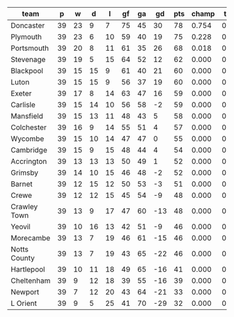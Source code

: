 |     team     | p  | w  | d  | l  | gf | ga | gd  | pts | champ | top2  | top3  | top4  |  5-7  | bot4  | bot3  | bot2  |
|--------------|----|----|----|----|----|----|-----|-----|-------|-------|-------|-------|-------|-------|-------|-------|
| Doncaster    | 39 | 23 |  9 |  7 | 75 | 45 |  30 |  78 | 0.754 | 0.978 | 1.000 | 1.000 | 0.000 | 0.000 | 0.000 | 0.000|
| Plymouth     | 39 | 23 |  6 | 10 | 59 | 40 |  19 |  75 | 0.228 | 0.877 | 0.995 | 1.000 | 0.000 | 0.000 | 0.000 | 0.000|
| Portsmouth   | 39 | 20 |  8 | 11 | 61 | 35 |  26 |  68 | 0.018 | 0.142 | 0.845 | 0.951 | 0.048 | 0.000 | 0.000 | 0.000|
| Stevenage    | 39 | 19 |  5 | 15 | 64 | 52 |  12 |  62 | 0.000 | 0.002 | 0.057 | 0.325 | 0.526 | 0.000 | 0.000 | 0.000|
| Blackpool    | 39 | 15 | 15 |  9 | 61 | 40 |  21 |  60 | 0.000 | 0.001 | 0.030 | 0.221 | 0.551 | 0.000 | 0.000 | 0.000|
| Luton        | 39 | 15 | 15 |  9 | 56 | 37 |  19 |  60 | 0.000 | 0.001 | 0.054 | 0.318 | 0.522 | 0.000 | 0.000 | 0.000|
| Exeter       | 39 | 17 |  8 | 14 | 63 | 47 |  16 |  59 | 0.000 | 0.000 | 0.011 | 0.097 | 0.495 | 0.000 | 0.000 | 0.000|
| Carlisle     | 39 | 15 | 14 | 10 | 56 | 58 |  -2 |  59 | 0.000 | 0.000 | 0.007 | 0.052 | 0.331 | 0.000 | 0.000 | 0.000|
| Mansfield    | 39 | 15 | 13 | 11 | 48 | 43 |   5 |  58 | 0.000 | 0.000 | 0.001 | 0.014 | 0.148 | 0.000 | 0.000 | 0.000|
| Colchester   | 39 | 16 |  9 | 14 | 55 | 51 |   4 |  57 | 0.000 | 0.000 | 0.001 | 0.016 | 0.184 | 0.000 | 0.000 | 0.000|
| Wycombe      | 39 | 15 | 10 | 14 | 47 | 47 |   0 |  55 | 0.000 | 0.000 | 0.000 | 0.006 | 0.131 | 0.000 | 0.000 | 0.000|
| Cambridge    | 39 | 15 |  9 | 15 | 48 | 44 |   4 |  54 | 0.000 | 0.000 | 0.000 | 0.001 | 0.048 | 0.000 | 0.000 | 0.000|
| Accrington   | 39 | 13 | 13 | 13 | 50 | 49 |   1 |  52 | 0.000 | 0.000 | 0.000 | 0.000 | 0.011 | 0.000 | 0.000 | 0.000|
| Grimsby      | 39 | 14 | 10 | 15 | 46 | 48 |  -2 |  52 | 0.000 | 0.000 | 0.000 | 0.000 | 0.006 | 0.001 | 0.000 | 0.000|
| Barnet       | 39 | 12 | 15 | 12 | 50 | 53 |  -3 |  51 | 0.000 | 0.000 | 0.000 | 0.000 | 0.002 | 0.003 | 0.000 | 0.000|
| Crewe        | 39 | 12 | 12 | 15 | 45 | 54 |  -9 |  48 | 0.000 | 0.000 | 0.000 | 0.000 | 0.000 | 0.018 | 0.003 | 0.000|
| Crawley Town | 39 | 13 |  9 | 17 | 47 | 60 | -13 |  48 | 0.000 | 0.000 | 0.000 | 0.000 | 0.000 | 0.032 | 0.005 | 0.000|
| Yeovil       | 39 | 10 | 16 | 13 | 42 | 51 |  -9 |  46 | 0.000 | 0.000 | 0.000 | 0.000 | 0.000 | 0.078 | 0.014 | 0.001|
| Morecambe    | 39 | 13 |  7 | 19 | 46 | 61 | -15 |  46 | 0.000 | 0.000 | 0.000 | 0.000 | 0.000 | 0.172 | 0.046 | 0.002|
| Notts County | 39 | 13 |  7 | 19 | 43 | 65 | -22 |  46 | 0.000 | 0.000 | 0.000 | 0.000 | 0.000 | 0.223 | 0.048 | 0.003|
| Hartlepool   | 39 | 10 | 11 | 18 | 49 | 65 | -16 |  41 | 0.000 | 0.000 | 0.000 | 0.000 | 0.000 | 0.636 | 0.301 | 0.042|
| Cheltenham   | 39 |  9 | 12 | 18 | 39 | 55 | -16 |  39 | 0.000 | 0.000 | 0.000 | 0.000 | 0.000 | 0.841 | 0.609 | 0.109|
| Newport      | 39 |  7 | 12 | 20 | 43 | 64 | -21 |  33 | 0.000 | 0.000 | 0.000 | 0.000 | 0.000 | 0.996 | 0.978 | 0.870|
| L Orient     | 39 |  9 |  5 | 25 | 41 | 70 | -29 |  32 | 0.000 | 0.000 | 0.000 | 0.000 | 0.000 | 1.000 | 0.997 | 0.974|

